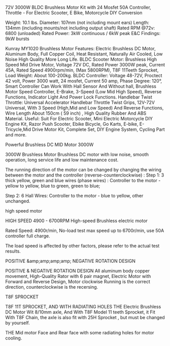 72V 3000W BLDC Brushless Motor Kit with 24 Mosfet 50A Controller, Throttle - For Electric Scooter, E Bike, Motorcycle DIY Conversion

Weight: 10.1 lbs.
Diameter: 107mm (not including mount ears) 
Length: 134mm (including mounts/not including output shaft)
Rated RPM @72v: 6800 (unloaded)
Rated Power: 3kW continuous / 6kW peak
E&C Findings: 9kW bursts

Kunray MY1020 Brushless Motor Features: Electric Brushless DC Motor, Aluminum Body, Full Copper Coil, Heat Resistant, Naturally Air Cooled, Low Noise High Quality More Long Life.
BLDC Scooter Motor: Brushless High Speed Mid Drive Motor, Voltage 72V DC, Rated Power 3000W peak, Current 45A, Rated Speed 4900rpm/min, (Max 5800RPM), T8F 11Teeth Sprocket, Load Weight: About 100-200kg.
BLDC Controller: Voltage 48-72V, Proctect 42 volt, Power 3000 watt, 24 mosfet, Current 50 amp, Phase Degree: 120°, Smart Controller Can Work With Hall Sensor And Without hall, Brushless Motor Speed Controller, E-Brake, 3-Speed (Low Mid High Speed), Reverse Functions, Indicator Light And Power Lock Functions.
Handlebar Twist Throttle: Universal Accelerator Handlebar Throttle Twist Grips, 12V-72V Universal, With 3 Speed (High,Mid and Low Speed) And Reverse Functions, Wire Length About 150cm ( 59 inch) , High Quality Rubber And ABS Material.
Useful: Suit For Electric Scooter, Mini Electric Motorcycle DIY Engine Kit, Razor Push Scooter, Ebike Bicycle, Go Karts, E-bike, E-Tricycle,Mid Drive Motor Kit, Complete Set, DIY Engine System, Cycling Part and more.

Powerful Brushless DC MID Motor 3000W

3000W Brushless Motor
Brushless DC motor with low noise, smooth operation, long service life and low maintenance cost.


The running direction of the motor can be changed by changing the wiring between the motor and the controller (reverse-counterclockwise) :
Step 1: 3 thick yellow, green and blue wires (phase wires) : Controller to the motor - yellow to yellow, blue to green, green to blue;

Step 2: 6 Hall Wires: Controller to the motor - blue to yellow, other unchanged.

high speed motor

HIGH SPEED 4900 - 6700RPM
High-speed Brushless electric motor

Rated Speed: 4900r/min, No-load test max speed up to 6700r/min, use 50A controller full charge.

The load speed is affected by other factors, please refer to the actual test results.

POSITIVE &amp;amp;amp;amp;amp; NEGATIVE ROTATION DESIGN

POSITIVE & NEGATIVE ROTATION DESIGN
All aluminum body copper movement, High-Quality Rator with 6 pair magnet, Electric Motor with Forward and Reverse Design, Motor clockwise Running is the correct direction, counterclockwise is the recersing.

T8F SPROCKET

T8F 11T SPROCKET, AND WITH RADIATING HOLES
THE Electric Brushless DC Motor Wit 8/10mm axle, And With T8F Model 11 teeth Sprocket, it Fit With T8F Chain, the axle is also fit with 25H Sprocket , but must be changed by yourself.

THE Mid motor Face and Rear face with some radiating holes for motor cooling.